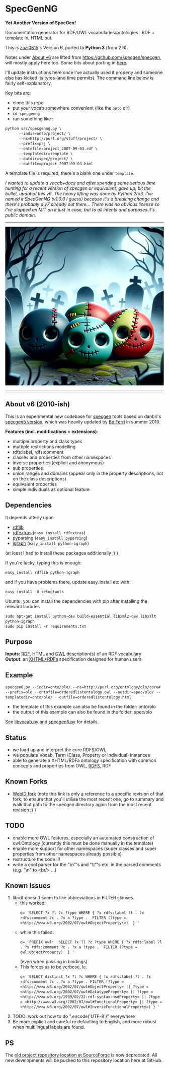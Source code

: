 # SpecGenNG

**Yet Another Version of SpecGen!**

Documentation generator for RDF/OWL vocabularies/ontologies : RDF + template in, HTML out.

This is [zazi0815](https://smiy.wordpress.com/2010/07/13/my-specgen-version-6/)'s Version 6, ported to **Python 3** (from 2.6).

Notes under [About v6](https://github.com/danja/specgen-ng#about-v6) are lifted from https://github.com/specgen/specgen, will mostly apply here too. Some bits about porting in [here](https://github.com/danja/specgen-ng/blob/main/danny-notes.md).

I'll update instructions here once I've actually used it properly and someone else has kicked its tyres (and time permits). The command line below is fairly self-explanatory.

Key bits are:

- clone this repo
- put your vocab somewhere convenient (like the `onto` dir)
- `cd specgenng`
- run something like :

```
python src/specgenng.py \
      --indir=onto/project/ \
      --ns=http://purl.org/stuff/project/ \
      --prefix=prj \
      --ontofile=project_2007-09-03.rdf \
      --templatedir=template \
      --outdir=spec/project/ \
      --outfile=project_2007-09-03.html
```

A template file is required, there's a blank one under `template`.

_I wanted to update a vocab+docs and after spending some serious time hunting for a recent version of specgen or equivalent, gave up, bit the bullet, updated this v6. The heavy lifting was done by Python 2to3. I've named it SpecGenNG (v1.0.0 I guess) because it's a breaking change and there's probably a v7 already out there... There was no obvious license so I've slapped an MIT on it just in case, but to all intents and purposes it's public domain._

---

![Zombie foafsters](https://github.com/danja/specgen-ng/blob/main/template/zombie-foafsters.jpg)

---

## About v6 (2010-ish)

This is an experimental new codebase for [specgen](http://forge.morfeo-project.org/wiki_en/index.php/SpecGen) tools based on danbri's [specgen5 version](http://svn.foaf-project.org/foaftown/specgen/),
which was heavily updated by [Bo Ferri](http://github.com/zazi/) in summer 2010.

<b>Features (incl. modifications + extensions)</b>:

- multiple property and class types
- muttiple restrictions modelling
- rdfs:label, rdfs:comment
- classes and properties from other namespaces
- inverse properties (explicit and anonymous)
- sub properties
- union ranges and domains (appear only in the property descriptions, not on the class descriptions)
- equivalent properties
- simple individuals as optional feature

## Dependencies

It depends utterly upon

- [rdflib](http://rdflib.net/)
- [rdfextras](http://code.google.com/p/rdfextras/) (`easy_install rdfextras`)
- [pyparsing](http://pyparsing.wikispaces.com/) (`easy_install pyparsing`)
- [igraph](http://igraph.org/python/) (`easy_install python-igraph`)

(at least I had to install these packages additionally ;) )

If you're lucky, typing this is enough:

    easy_install rdflib python-igraph

and if you have problems there, update easy_install etc with:

    easy_install -U setuptools

Ubuntu, you can install the dependencies with pip after installing the relevant libraries

```
sudo apt-get install python-dev build-essential libxml2-dev libxslt python-igraph
sudo pip install -r requirements.txt
```

## Purpose

<b>Inputs</b>: [RDF](http://www.w3.org/TR/rdf-primer/), HTML and [OWL](http://www.w3.org/TR/owl-semantics/) description(s) of an RDF vocabulary<br/>
<b>Output</b>: an [XHTML+RDFa](http://www.w3.org/TR/rdfa-syntax/) specification designed for human users

## Example

    specgen6.py --indir=onto/olo/ --ns=http://purl.org/ontology/olo/core#  --prefix=olo --ontofile=orderedlistontology.owl --outdir=spec/olo/ --templatedir=onto/olo/ --outfile=orderedlistontology.html

- the template of this example can also be found in the folder: onto/olo
- the output of this example can also be found in the folder: spec/olo

See [libvocab.py](https://github.com/specgen/specgen/blob/master/libvocab.py) and [specgen6.py](https://github.com/specgen/specgen/blob/master/specgen6.py) for details.

## Status

- we load up and interpret the core RDFS/OWL
- we populate Vocab, Term (Class, Property or Individual) instances
- able to generate a XHTML/RDFa ontology specification with common concepts and properties from OWL, [RDFS](http://www.w3.org/TR/rdf-schema/), RDF

## Known Forks

- [WebID fork](http://dvcs.w3.org/hg/WebID/file/029f115c08a5/ontologies/specgen) (note this link is only a reference to a specific revision of that fork; to ensure that you'll utilise the most recent one, go to summary and walk that path to the specgen directory again from the most recent revision ;) )

## TODO

- enable more OWL features, especially an automated construction of owl:Ontology (currently this must be done manually in the template)
- enable more support for other namespaces (super classes and super properties from other namespaces already possible)
- restructure the code !!!
- write a cool parser for the "\n"'s and "\t"'s etc. in the parsed comments (e.g. "\n" to \<br\/\> ...)

## Known Issues

<ol>
	<li>librdf doesn't seem to like abbreviations in FILTER clauses.

<ul>
	<li>this worked:
<pre><code>q= 'SELECT ?x ?l ?c ?type WHERE { ?x rdfs:label ?l . ?x rdfs:comment ?c . ?x a ?type .  FILTER (?type = &lt;http://www.w3.org/2002/07/owl#ObjectProperty\&gt;)  } '</code></pre></li>
<li>while this failed:
<pre><code>q= 'PREFIX owl: <http://www.w3.org/2002/07/owl#> SELECT ?x ?l ?c ?type WHERE { ?x rdfs:label ?l . ?x rdfs:comment ?c . ?x a ?type .  FILTER (?type = owl:ObjectProperty)  } '</pre></code>
(even when passing in bindings)</li>
<li>This forces us to be verbose, ie.
<pre><code>q= 'SELECT distinct ?x ?l ?c WHERE { ?x rdfs:label ?l . ?x rdfs:comment ?c . ?x a ?type . FILTER (?type = &lt;http://www.w3.org/2002/07/owl#ObjectProperty&gt; || ?type = &lt;http://www.w3.org/2002/07/owl#DatatypeProperty&gt; || ?type = &lt;http://www.w3.org/1999/02/22-rdf-syntax-ns#Property&gt; || ?type = &lt;http://www.w3.org/2002/07/owl#FunctionalProperty&gt; || ?type = &lt;http://www.w3.org/2002/07/owl#InverseFunctionalProperty&gt;) } '</pre></code></li>
</ul></li>	
<li>TODO: work out how to do ".encode('UTF-8')" everywhere</li>
<li>Be more explicit and careful re defaulting to English, and more robust when multilingual labels are found.</li></ol>

## PS

The [old project repository location at SourceForge](http://smiy.svn.sourceforge.net/viewvc/smiy/specgen/) is now deprecated. All new developments will be pushed to this repository location here at GitHub.
